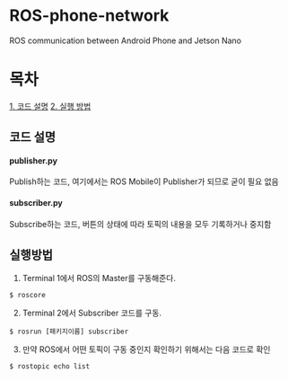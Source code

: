# ROS-phone-network
ROS communication between Android Phone and Jetson Nano

# 목차
[1. 코드 설명](#코드-설명)
[2. 실행 방법](#실행-방법)
  
## 코드 설명
#### publisher.py
Publish하는 코드, 여기에서는 ROS Mobile이 Publisher가 되므로 굳이 필요 없음
#### subscriber.py
Subscribe하는 코드, 버튼의 상태에 따라 토픽의 내용을 모두 기록하거나 중지함
  
## 실행방법
1. Terminal 1에서 ROS의 Master를 구동해준다.
```
$ roscore
```
2. Terminal 2에서 Subscriber 코드를 구동.
```
$ rosrun [패키지이름] subscriber
```
3. 만약 ROS에서 어떤 토픽이 구동 중인지 확인하기 위해서는 다음 코드로 확인
```
$ rostopic echo list
```
